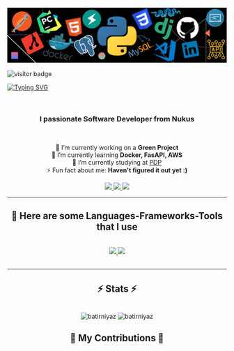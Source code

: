 
![](https://github.com/batirniyaz/batirniyaz/blob/main/hero-banner.png)

![visitor badge](https://visitor-badge.laobi.icu/badge?page_id=batirniyaz.batirniyaz&left_color=red&right_color=green&left_text=Hello%20Visitors)

[![Typing SVG](https://readme-typing-svg.demolab.com?font=Fira+Code&weight=700&size=30&pause=1000&center=true&vCenter=true&random=false&width=900&lines=Hi+There+%F0%9F%91%8B!+;I+am+Batirniyaz+(batya)+Muratbaev)](https://git.io/typing-svg)

<br />

<h3 align="center">I passionate Software Developer from Nukus</h3>

<br  />


<div align="center">

  🔭 I’m currently working on a **Green Project**
  <br/>
  🌱 I’m currently learning **Docker, FasAPI, AWS**
  <br/>
  🏢 I’m currently studying at [PDP](https://university.pdp.uz/en)
  <br/>
  ⚡ Fun fact about me: **Haven't figured it out yet :)**
  
  </div>

<div align="center">

  <a href="mailto:muratbaevbatirniyaz@gmail.com">
    <img src="https://img.shields.io/badge/Gmail-D14836?style=for-the-badge&logo=gmail&logoColor=white" target="_blank" />
  </a>
  <a href="https://www.linkedin.com/in/batirniyaz/" target="_blank">
    <img src="https://img.shields.io/badge/LinkedIn-0077B5?style=for-the-badge&logo=linkedin&logoColor=white" target="_blank" />
  </a>
  <a href="https://t.me/BatirniyazMuratbaev/" target="_blank">
    <img src="https://img.shields.io/badge/Telegram-2CA5E0?style=for-the-badge&logo=telegram&logoColor=white" />
  </a>
  
</div>

<hr/>


<h2 align="center">🚀 Here are some Languages-Frameworks-Tools that I use</h2>
<br/>

<div align="center">
  <a href="https://skillicons.dev">
    <img src="https://skillicons.dev/icons?i=git,py,docker,cpp,vscode,html,css,aws,flutter,discord,linkedin,mysql,powershell" />
    <img src="https://skillicons.dev/icons?i=postgres,postman,github,fastapi,django,linux,figma,instagram,pycharm" />
  </a>

  
</div>
<br/>
<hr/>

<h2 align="center"> ⚡ Stats ⚡ </h2>
<br/>
<div align="center">
<img  src="https://github-readme-stats.vercel.app/api?username=batirniyaz&show_icons=true&theme=tokyonight&icon_color=6392DF&hide=prs"  alt="batirniyaz">
<img  src="https://github-readme-stats.vercel.app/api/top-langs/?username=batirniyaz&show_icons=true&theme=tokyonight&layout=compact"  alt="batirniyaz">
</div>

<div align="center">
  <h2>🐍 My Contributions 🐍</h2>
  <br/>
</div>
